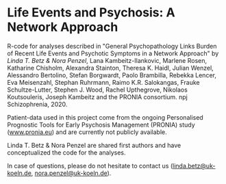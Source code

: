 # Life Events and Psychosis: A Network Approach

R-code for analyses described in "General Psychopathology Links Burden of Recent Life Events and Psychotic Symptoms in a Network Approach" by *Linda T. Betz & Nora Penzel*, Lana Kambeitz-Ilankovic, Marlene Rosen, Katharine Chisholm, Alexandra Stainton, Theresa K. Haidl, Julian Wenzel, Alessandro Bertolino, Stefan Borgwardt, Paolo Brambilla, Rebekka Lencer, Eva Meisenzahl, Stephan Ruhrmann, Raimo K.R. Salokangas, Frauke Schultze-Lutter, Stephen J. Wood, Rachel Upthegrove, Nikolaos Koutsouleris, Joseph Kambeitz and the PRONIA consortium. npj Schizophrenia, 2020.

Patient-data used in this project come from the ongoing Personalised Prognostic Tools for Early Psychosis Management (PRONIA) study (www.pronia.eu) and are currently not publicly available.

Linda T. Betz & Nora Penzel are shared first authors and have conceptualized the code for the analyses.

In case of questions, please do not hesitate to contact us (linda.betz@uk-koeln.de, nora.penzel@uk-koeln.de).
